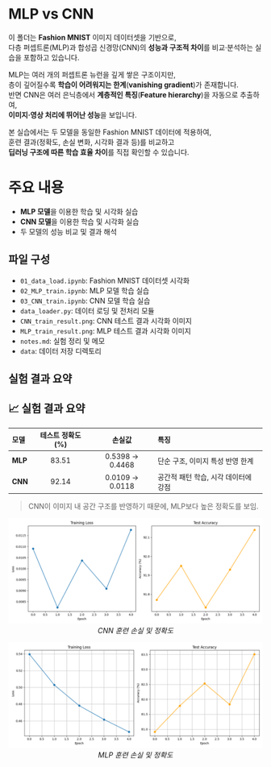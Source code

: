 # MLP vs CNN

이 폴더는 **Fashion MNIST** 이미지 데이터셋을 기반으로,  
다층 퍼셉트론(MLP)과 합성곱 신경망(CNN)의 **성능과 구조적 차이**를 비교·분석하는 실습을 포함하고 있습니다.  

MLP는 여러 개의 퍼셉트론 뉴런을 깊게 쌓은 구조이지만,  
층이 깊어질수록 **학습이 어려워지는 한계**(**vanishing gradient**)가 존재합니다.  
반면 CNN은 여러 은닉층에서 **계층적인 특징**(**Feature hierarchy**)을 자동으로 추출하여,  
**이미지·영상 처리에 뛰어난 성능**을 보입니다.  

본 실습에서는 두 모델을 동일한 Fashion MNIST 데이터에 적용하여,  
훈련 결과(정확도, 손실 변화, 시각화 결과 등)를 비교하고  
**딥러닝 구조에 따른 학습 효율 차이**를 직접 확인할 수 있습니다.

# 주요 내용

- **MLP 모델**을 이용한 학습 및 시각화 실습
- **CNN 모델**을 이용한 학습 및 시각화 실습
- 두 모델의 성능 비교 및 결과 해석

## 파일 구성
- `01_data_load.ipynb`: Fashion MNIST 데이터셋 시각화
- `02_MLP_train.ipynb`: MLP 모델 학습 실습
- `03_CNN_train.ipynb`: CNN 모델 학습 실습
- `data_loader.py`: 데이터 로딩 및 전처리 모듈
- `CNN_train_result.png`: CNN 테스트 결과 시각화 이미지
- `MLP_train_result.png`: MLP 테스트 결과 시각화 이미지
- `notes.md`: 실험 정리 및 메모
- `data`: 데이터 저장 디렉토리

## 실험 결과 요약

## 📈 실험 결과 요약

| 모델 | 테스트 정확도(%) | 손실값 | 특징 |
|:-----|:----------------:|:-----------:|:------|
| **MLP** | 83.51 | 0.5398 → 0.4468 | 단순 구조, 이미지 특성 반영 한계 |
| **CNN** | 92.14 | 0.0109 → 0.0118 | 공간적 패턴 학습, 시각 데이터에 강점 |

> CNN이 이미지 내 공간 구조를 반영하기 때문에, MLP보다 높은 정확도를 보임.

<p align="center">
  <img src="./CNN_train_result.png" width="600"><br>
  <em>CNN 훈련 손실 및 정확도</em>
</p>

<p align="center">
  <img src="./mlp_train_result.png" width="600"><br>
  <em>MLP 훈련 손실 및 정확도</em>
</p>

